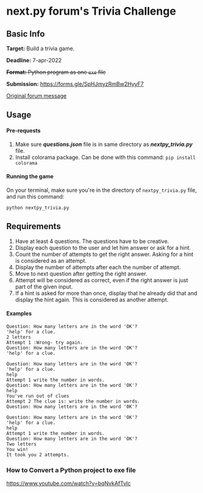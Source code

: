 # next.py forum's Trivia Challenge

## Basic Info

**Target:** Build a trivia game.

**Deadline:** 7-apr-2022

~~**Format:** Python program as one `exe` file~~

**Submission:** https://forms.gle/SpHJmyzRmBw2HyyF7

[Original forum message](https://courses.campus.gov.il/courses/course-v1:CS+GOV_CS_nextpy102+2_2021/discussion/forum/course_g8/threads/622e3abd66f1c54aef000260) 

## Usage

#### Pre-requests

1. Make sure _**questions.json**_ file is in same directory as _**nextpy_trivia.py**_ file.
2. Install colorama package. Can be done with this command: `pip install colorama`

#### Running the game

On your terminal, make sure you're in the directory of `nextpy_trivia.py` file, and run this command:

`python nextpy_trivia.py`

## Requirements 

1. Have at least 4 questions. The questions have to be creative.
2. Display each question to the user and let him answer or ask for a hint.
3. Count the number of attempts to get the right answer. Asking for a hint is considered as an attempt.
4. Display the number of attempts after each the number of attempt.
5. Move to next question after getting the right answer.
6. Attempt will be considered as correct, even if the right answer is just part of the given input.
7. If a hint is asked for more than once, display that he already did that and display the hint again. 
This is considered as another attempt.

#### Examples

```text
Question: How many letters are in the word 'OK'?
'help' for a clue.
2 letters
Attempt 1 :Wrong- try again.
Question: How many letters are in the word 'OK'?
'help' for a clue.
```

```text
Question: How many letters are in the word 'OK'?
'help' for a clue.
help
Attempt 1 write the number in words.
Question: How many letters are in the word 'OK'?
help
You've run out of clues
Attempt 2 The clue is: write the number in words.
Question: How many letters are in the word '0K'?
```

```text
Question: How many letters are in the word 'OK'?
'help' for a clue.
help
Attempt 1 write the number in words.
Question: How many letters are in the word 'OK'?
Two letters
You win!
It took you 2 attempts.
```


### How to Convert a Python project to exe file 
https://www.youtube.com/watch?v=bqNvkAfTvIc
